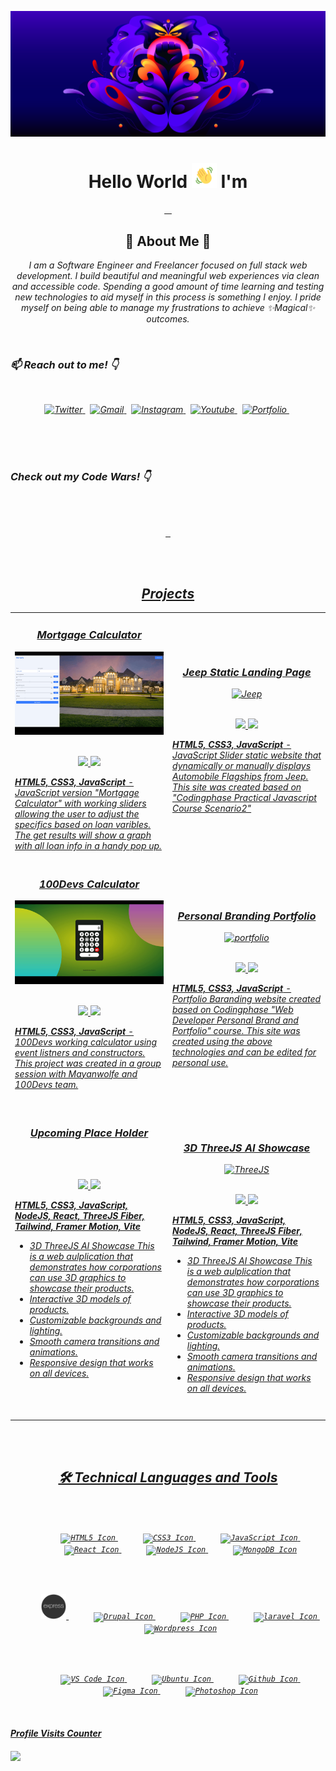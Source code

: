 <!-- MY BANNER SECTION -->

[![Discord HQ blog post](images/1_OwhFqcgiiuLEUOGfTN3aEg.png)](https://discord.com/blog/an-update-on-racial-equity-at-discord-through-inclusion-diversity-and-purpose-efforts)

<!-- MY INTRO SECTION -->
<h1 align="center"> Hello World <img src="images/wave.gif" width="40px" height="40px"> I'm </h1>
<p align="center">
    <a href="https://github.com/rayanthoney" target="_blank" >
    <img height="35px" src="https://img.shields.io/badge/-R%20A%20Y-bb100c?style=plastic&for-the-badge&labelColor=black&logo=Apache&logoColor=b39700  " alt="">&nbsp;&nbsp;
    <img height="35px" src="https://img.shields.io/badge/-A%20N%20T%20H%20O%20N%20E%20Y-074a2e?style=plastic&for-the-badge&labelColor=black&logo=ApacheKylin&logoColor=b39700  " alt="">
    </a>
</p>

<!-- MY ABOUT ME SECTION -->

<h2 align="center">🎇 About Me 🌟 </h2>
<p align="center" >
<em>I am a Software Engineer and Freelancer focused on full stack web development. I build beautiful and meaningful web experiences via clean and accessible code. Spending a good amount of time learning and testing new technologies to aid myself in this process is something I enjoy. I pride myself on being able to manage my frustrations to achieve ✨Magical✨ outcomes.<em>
</p>
<br>

<!-- MY SOCIAL MEDIA SECTION -->
<h3 align="left">📫 Reach out to me! 👇</h3>
<br>
<p align="center">
    <a href="https://twitter.com/rayanthoney" target="_blank">
        <img height="20"  src="https://img.shields.io/badge/-@RayAnthoney-1a8cd8?style=plastic&labelColor=black&logo=twitter&logoColor=white&logoWidth=17" alt="Twitter">
    </a>&nbsp;
	<a href="mailto:rmaxey911@gmail.com" target="_blank">
        <img height="20"  src="https://img.shields.io/badge/-rmaxey911@gmail-ea4336?style=plastic&labelColor=black&logo=gmail&logoColor=white&logoWidth=17" alt="Gmail">
    </a>&nbsp;
    <a href="https://instagram.com/rayanthoney" target="_blank">
        <img height="20"  src="https://img.shields.io/badge/-RayAnthoney-8d48c1?style=plastic&labelColor=black&logo=instagram&logoColor=white&logoWidth=17" alt="Instagram">
    </a>&nbsp;
    <a href="https://www.youtube.com/channel/UCDW8GTuI220OFKhjWlmoa8Q" target="_blank">
        <img height="20" src="https://img.shields.io/badge/-RayAnthoney-d01c28?style=plastic&labelColor=black&logo=youtube&logoColor=white&logoWidth=17" alt="Youtube">
    </a>&nbsp;
    <a href="https://rayanthoney.com" target="_blank">
        <img height="20" src="https://img.shields.io/badge/-rayanthoney.com-4900f5?style=plastic&labelColor=black&logo=firefox&logoColor=white&logoWidth=17" alt="Portfolio">
    </a>&nbsp;
</p>

<br/>
<br/>
<br/>

<h3 align="left">Check out my Code Wars! 👇</h3>

<br>
<br>

<p align="center">
    <a href="https://github.com/rayanthoney/100Devs-Bootcamp/tree/master/code-wars" target="_blank" >
    <img height="30px" src="https://img.shields.io/badge/-C%20O%20D%20E%20&nbsp;W%20A%20R%20S-b1361e?style=plastic&for-the-badge&labelColor=black&logo=codewars&logoColor=b1361e  " alt="">&nbsp;&nbsp;
</p>

<br/>
<br/>

<!-- MY PERSONAL PROJECTS SECTION -->
<h2 align="center">Projects</h2>

<div align="center">
	<table>
		<tr>
			<td width="50%">
				<h3 align="center">
				Mortgage Calculator
				</h3>
				<div align="center">
					<a href="https://youtu.be/XQqhiYAtR9g">
						<img src="images/cp-mortgage.gif" alt="JavaScript Jeopardy app" height="100%"/>
					</a>
					<br>
					<br>
					<p>
						<a href="https://github.com/rayanthoney/CodingPhase-Labs/tree/master/practical-javascipt/scenario4-mortgage-calculator" target="_blank">
							<img src="https://img.shields.io/badge/Repo-lightgrey?style=for-the-badge&logo=github"/>
						</a>
						<a href="https://youtu.be/XQqhiYAtR9g" target="_blank">
							<img src="https://img.shields.io/badge/-demo-red?style=for-the-badge&color=4900f5"/>
						</a>
					</p>
					<p align=left><strong>HTML5, CSS3, JavaScript</strong> - JavaScript version "Mortgage Calculator" with working sliders allowing the user to adjust the specifics based on loan varibles. The get results will show a graph with all loan info in a handy pop up.</p>
				</div>
			</td>
			<td width="50%">
				<h3 align="center">
				Jeep Static Landing Page
				</h3>
				<div align="center" >
					<a href="https://youtu.be/5jFlzKsPbEo">
						<img src="images/cp-jeep-landing.gif" alt="Jeep" height="100%"/>
					</a>
					<br>
					<br>
					<p>
						<a href="https://github.com/rayanthoney/CodingPhase-Labs/tree/master/practical-javascipt/scenario2-jeep-autosite" target="_blank">
							<img src="https://img.shields.io/badge/Repo-lightgrey?style=for-the-badge&logo=github"/>
						</a>
						<a href="https://youtu.be/5jFlzKsPbEo" target="_blank">
							<img src="https://img.shields.io/badge/-demo-red?style=for-the-badge&color=4900f5"/>
						</a>
					</p>
					 <p align=left><strong>HTML5, CSS3, JavaScript</strong> - JavaScript Slider static website that dynamically or manually displays Automobile Flagships from Jeep. This site was created based on "Codingphase Practical Javascript Course Scenario2" </p>
				</div>
			</td>
		</tr>
		<!-- Third Row  -->
		<tr>
			<td width="50%">
				<h3 align="center">
				100Devs Calculator
				</h3>
				<div align="center" >
					<a href="#">
						<img src="images/100Devs-calc.gif" alt="100Devs Calculator" height="100%"/>
					</a>
					<br>
					<br>
					<p>
						<a href="https://github.com/rayanthoney/100Devs-Bootcamp/tree/master/homework-layouts/100Devs-Calculator" target="_blank">
							<img src="https://img.shields.io/badge/Repo-lightgrey?style=for-the-badge&logo=github"/>
						</a>
						<a href="DEMO LINK HERE" target="_blank">
							<img src="https://img.shields.io/badge/-demo-red?style=for-the-badge&color=4900f5"/>
						</a>
					</p>
					<p align=left><strong>HTML5, CSS3, JavaScript</strong> - 100Devs working calculator using event listners and constructors. This project was created in a group session with Mayanwolfe and 100Devs team.
					<br>
					<br>
					</p>
				</div>
			</td>
			<td width="50%">
				<h3 align="center">
				Personal Branding Portfolio
				</h3>
				<div align="center" >
					<a href="https://youtu.be/fG-hlfwyhhE">
						<img src="images/cp-branding.gif" alt="portfolio" height="100%"/>
					</a>
					<br>
					<br>
					<p>
						<a href="https://github.com/rayanthoney/CodingPhase-Labs/tree/master/branding-portfolio" target="_blank">
							<img src="https://img.shields.io/badge/Repo-lightgrey?style=for-the-badge&logo=github"/>
						</a>
						<a href="https://youtu.be/fG-hlfwyhhE" target="_blank">
							<img src="https://img.shields.io/badge/-demo-red?style=for-the-badge&color=4900f5"/>
						</a>
					</p>
					<p align=left><strong>HTML5, CSS3, JavaScript</strong> - Portfolio Baranding website created based on Codingphase "Web Developer Personal Brand and Portfolio"
					course. This site was created using the above technologies and can be edited for personal use.</p>
				</div>
			</td>
		</tr>
		<tr>
			<td width="50%">
				<h3 align="center">
				Upcoming Place Holder
				</h3>
				<div align="center" >
					<a href="#">
						<img src="images/threejs1.gif" alt="" height="100%"/>
					</a>
					<br>
					<br>
					<p>
						<a href="https://github.com/rayanthoney/100Devs-Bootcamp/tree/master/homework-layouts/100Devs-Calculator" target="_blank">
							<img src="https://img.shields.io/badge/Repo-lightgrey?style=for-the-badge&logo=github"/>
						</a>
						<a href="DEMO LINK HERE" target="_blank">
							<img src="https://img.shields.io/badge/-demo-red?style=for-the-badge&color=4900f5"/>
						</a>
					</p>
					<p align=left><strong>HTML5, CSS3, JavaScript, NodeJS, React, ThreeJS Fiber, Tailwind, Framer Motion, Vite</strong></p>
					<ul align=left>
					<li>3D ThreeJS AI Showcase This is a web aulplication that demonstrates how corporations can use 3D graphics to showcase their products.
					</li>
					<li>
					Interactive 3D models of products.
					</li>
					<li>
					Customizable backgrounds and lighting.
					</li>
					 <li>
					 Smooth camera transitions and animations.
					 </li>
					 <li>
					 Responsive design that works on all devices.</li>
					</p>
					<br>
					<br>
					</p>
				</div>
			</td>
			<td width="50%">
				<h3 align="center">
				3D ThreeJS AI Showcase
				</h3>
				<div align="center" >
					<a href="https://youtu.be/fG-hlfwyhhE">
						<img src="images/threeJS3DAI.gif" alt="ThreeJS" height="100%"/>
					</a>
					<br>
					<br>
					<p>
						<a href="https://github.com/rayanthoney/jm_threejs_3d_ai" target="_blank">
							<img src="https://img.shields.io/badge/Repo-lightgrey?style=for-the-badge&logo=github"/>
						</a>
						<a href="https://youtu.be/fG-hlfwyhhE" target="_blank">
							<img src="https://img.shields.io/badge/-demo-red?style=for-the-badge&color=4900f5"/>
						</a>
					</p>
					<p align=left><strong>HTML5, CSS3, JavaScript, NodeJS, React, ThreeJS Fiber, Tailwind, Framer Motion, Vite</strong></p>
					<ul align=left>
					<li>3D ThreeJS AI Showcase This is a web aulplication that demonstrates how corporations can use 3D graphics to showcase their products.
					</li>
					<li>
					Interactive 3D models of products.
					</li>
					<li>
					Customizable backgrounds and lighting.
					</li>
					 <li>
					 Smooth camera transitions and animations.
					 </li>
					 <li>
					 Responsive design that works on all devices.</li>
					</p>
				</div>
			</td>
		</tr>
	</table>
</div>
<br>
<br>

<!-- MY TECHNOLOGY TOOLS SECTION -->
<h2 align="center">🛠 Technical Languages and Tools </h2>
<br>
<br>

<div>
	<p align="center">
		<code><img width="40px" style="margin-left: 40px" src="https://cdn.jsdelivr.net/gh/devicons/devicon/icons/html5/html5-original.svg" alt="HTML5 Icon"></code>&nbsp;<code><img width="40px" style="margin-left: 40px" src="https://cdn.jsdelivr.net/gh/devicons/devicon/icons/css3/css3-original.svg"alt="CSS3 Icon"></code>&nbsp;<code><img width="40px" style="margin-left: 40px" src="https://cdn.jsdelivr.net/gh/devicons/devicon/icons/javascript/javascript-original.svg"alt="JavaScript Icon"></code>&nbsp;<code><img width="40px" style="margin-left: 40px" src="https://cdn.jsdelivr.net/gh/devicons/devicon/icons/react/react-original.svg"alt="React Icon"></code>&nbsp;<code><img width="40px" style="margin-left: 40px" src="https://cdn.jsdelivr.net/gh/devicons/devicon/icons/nodejs/nodejs-original.svg" alt="NodeJS Icon"></code>&nbsp;<code><img width="40px" style="margin-left: 40px" src="https://cdn.jsdelivr.net/gh/devicons/devicon/icons/mongodb/mongodb-original.svg" alt="MongoDB Icon"></code>
	</p>

<br>
<br>
	<p align="center">
		<code><img width="40px" style="margin-left: 40px" color="teal" src="images/express.png"alt="Express Icon"></code>&nbsp;<code><img width="40px" style="margin-left: 40px" src="https://cdn.jsdelivr.net/gh/devicons/devicon/icons/drupal/drupal-plain.svg"alt="Drupal Icon"></code>&nbsp;<code><img width="40px" style="margin-left: 40px" src="https://cdn.jsdelivr.net/gh/devicons/devicon/icons/php/php-plain.svg"alt="PHP Icon"></code>&nbsp;<code><img width="40px" style="margin-left: 40px" src="https://cdn.jsdelivr.net/gh/devicons/devicon/icons/laravel/laravel-plain.svg"alt="laravel Icon"></code>&nbsp;<code><img width="40px" style="margin-left: 40px" src="https://cdn.jsdelivr.net/gh/devicons/devicon/icons/wordpress/wordpress-plain.svg"alt="Wordpress Icon"></code>
	</p>
<br>
<br>
	<p align="center">
		<code><img width="40px" style="margin-left: 40px" src="https://cdn.jsdelivr.net/gh/devicons/devicon/icons/vscode/vscode-original.svg"alt="VS Code Icon"></code>&nbsp;<code><img width="40px" style="margin-left: 40px" src="https://cdn.jsdelivr.net/gh/devicons/devicon/icons/ubuntu/ubuntu-plain.svg"alt="Ubuntu Icon"></code>&nbsp;<code><img width="40px" style="margin-left: 40px" src="https://api.iconify.design/logos:github-octocat.svg"alt="Github Icon"></code>&nbsp;<code><img width="40px" style="margin-left: 40px" src="https://cdn.jsdelivr.net/gh/devicons/devicon/icons/figma/figma-original.svg"alt="Figma Icon"></code>&nbsp;<code><img width="40px" style="margin-left: 40px" src="https://cdn.jsdelivr.net/gh/devicons/devicon/icons/photoshop/photoshop-line.svg"alt="Photoshop Icon"></code>
	</p>
</div>

<br>

<!-- MY VISITOR COUNTER SECTION -->
<h4 align="left">Profile Visits Counter<h4>

![](https://komarev.com/ghpvc/?username=rayanthoney-username&color=dc143c&style=plastic&label=WELCOME+VISITORS)
